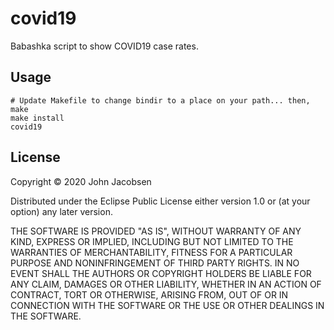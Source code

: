 # covid19

Babashka script to show COVID19 case rates.

## Usage

    # Update Makefile to change bindir to a place on your path... then,
    make
    make install
    covid19

## License

Copyright © 2020 John Jacobsen

Distributed under the Eclipse Public License either version 1.0 or (at
your option) any later version.

THE SOFTWARE IS PROVIDED "AS IS", WITHOUT WARRANTY OF ANY KIND,
EXPRESS OR IMPLIED, INCLUDING BUT NOT LIMITED TO THE WARRANTIES OF
MERCHANTABILITY, FITNESS FOR A PARTICULAR PURPOSE AND NONINFRINGEMENT
OF THIRD PARTY RIGHTS. IN NO EVENT SHALL THE AUTHORS OR COPYRIGHT
HOLDERS BE LIABLE FOR ANY CLAIM, DAMAGES OR OTHER LIABILITY, WHETHER
IN AN ACTION OF CONTRACT, TORT OR OTHERWISE, ARISING FROM, OUT OF OR
IN CONNECTION WITH THE SOFTWARE OR THE USE OR OTHER DEALINGS IN THE
SOFTWARE.
